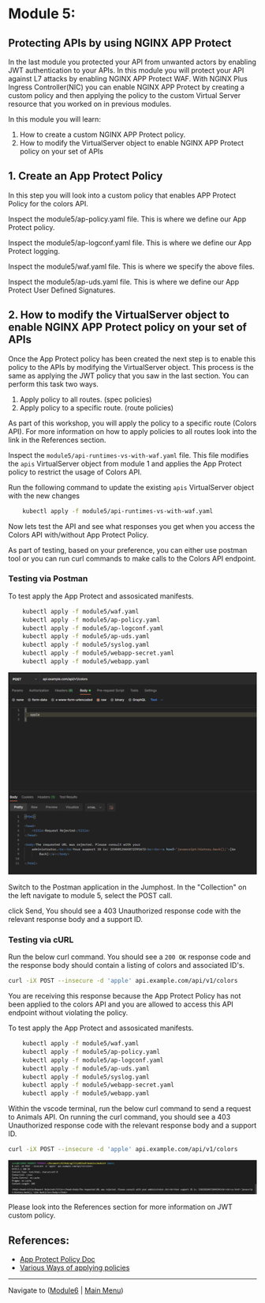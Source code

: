 # Module 5: 

## Protecting APIs by using NGINX APP Protect 

In the last module you protected your API from unwanted actors by enabling JWT authentication to your APIs. In this module you will protect your API against L7 attacks by enabling NGINX APP Protect WAF. With NGINX Plus Ingress Controller(NIC) you can enable NGINX APP Protect by creating a custom policy and then applying the policy to the custom Virtual Server resource that you worked on in previous modules.  

In this module you will learn:

1. How to create a custom NGINX APP Protect policy. 
2. How to modify the VirtualServer object to enable NGINX APP Protect policy on your set of APIs

## 1. Create an App Protect Policy

In this step you will look into a custom policy that enables APP Protect Policy for the colors API.

Inspect the module5/ap-policy.yaml file.
This is where we define our App Protect policy.

Inspect the module5/ap-logconf.yaml file.
This is where we define our App Protect logging.

Inspect the module5/waf.yaml file.
This is where we specify the above files.

Inspect the module5/ap-uds.yaml file.
This is where we define our App Protect User Defined Signatures.


## 2. How to modify the VirtualServer object to enable NGINX APP Protect policy on your set of APIs

Once the App Protect policy has been created the next step is to enable this policy to the APIs by modifying the VirtualServer object. This process is the same as applying the JWT policy that you saw in the last section. You can perform this task two ways.

1. Apply policy to all routes. (spec policies)
2. Apply policy to a specific route. (route policies)

As part of this workshop, you will apply the policy to a specific route (Colors API). For more information on how to apply policies to all routes look into the link in the References section.

Inspect the `module5/api-runtimes-vs-with-waf.yaml` file. This file modifies the `apis` VirtualServer object from module 1 and applies the App Protect policy to restrict the usage of Colors API. 

Run the following command to update the existing `apis` VirtualServer object with the new changes

```bash
    kubectl apply -f module5/api-runtimes-vs-with-waf.yaml
```

Now lets test the API and see what responses you get when you access the Colors API with/without App Protect Policy.

As part of testing, based on your preference, you can either use postman tool or you can run curl commands to make calls to the Colors API endpoint.


### Testing via Postman
To test apply the App Protect and assosicated manifests. 

```bash
    kubectl apply -f module5/waf.yaml
    kubectl apply -f module5/ap-policy.yaml
    kubectl apply -f module5/ap-logconf.yaml
    kubectl apply -f module5/ap-uds.yaml
    kubectl apply -f module5/syslog.yaml
    kubectl apply -f module5/webapp-secret.yaml
    kubectl apply -f module5/webapp.yaml
```

![Module5 Postman Collection](media/postman.png)

Switch to the Postman application in the Jumphost. In the "Collection" on the left navigate to module 5, select the POST call. 


click Send, You should see a 403 Unauthorized response code with the relevant response body and a support ID.


### Testing via cURL 

Run the below curl command. You should see a `200 OK` response code and the response body should contain a listing of colors and associated ID's.

```bash
curl -iX POST --insecure -d 'apple' api.example.com/api/v1/colors
```

You are receiving this response because the App Protect Policy has not been applied to the colors API and you are allowed to access this API endpoint without violating the policy.

To test apply the App Protect and assosicated manifests. 

```bash
    kubectl apply -f module5/waf.yaml
    kubectl apply -f module5/ap-policy.yaml
    kubectl apply -f module5/ap-logconf.yaml
    kubectl apply -f module5/ap-uds.yaml
    kubectl apply -f module5/syslog.yaml
    kubectl apply -f module5/webapp-secret.yaml
    kubectl apply -f module5/webapp.yaml
```

Within the vscode terminal, run the below curl command to send a request to Animals API. On running the curl command, you should see a 403 Unauthorized response code with the relevant response body and a support ID.

```bash
curl -iX POST --insecure -d 'apple' api.example.com/api/v1/colors
```
![curl request2](media/curl.png)


Please look into the References section for more information on JWT custom policy. 

## References:
- [App Protect Policy Doc](https://docs.nginx.com/nginx-ingress-controller/app-protect/configuration/#app-protect-policies) 
- [Various Ways of applying policies](https://docs.nginx.com/nginx-ingress-controller/configuration/policy-resource/#applying-policies)




-------------

Navigate to ([Module6](../module6/readme.md) | [Main Menu](../README.md))
